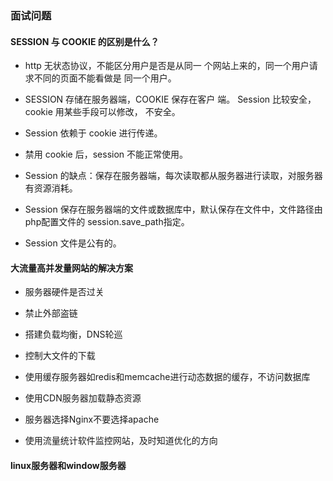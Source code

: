 ### 面试问题

#### SESSION 与 COOKIE 的区别是什么？

* http 无状态协议，不能区分用户是否是从同一 个网站上来的，同一个用户请求不同的页面不能看做是 同一个用户。

* SESSION 存储在服务器端，COOKIE 保存在客户 端。 Session 比较安全，cookie 用某些手段可以修改， 不安全。

* Session 依赖于 cookie 进行传递。

* 禁用 cookie 后，session 不能正常使用。

* Session 的缺点：保存在服务器端，每次读取都从服务器进行读取，对服务器有资源消耗。

* Session 保存在服务器端的文件或数据库中，默认保存在文件中，文件路径由php配置文件的 session.save_path指定。

* Session 文件是公有的。

#### 大流量高并发量网站的解决方案

* 服务器硬件是否过关

* 禁止外部盗链

* 搭建负载均衡，DNS轮巡

* 控制大文件的下载

* 使用缓存服务器如redis和memcache进行动态数据的缓存，不访问数据库

* 使用CDN服务器加载静态资源

* 服务器选择Nginx不要选择apache

* 使用流量统计软件监控网站，及时知道优化的方向

#### linux服务器和window服务器